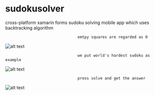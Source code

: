 # sudokusolver
cross-platform xamarin forms sudoku solving mobile app which uses backtracking algorithm

                                    emtpy squares are regarded as 0 
![alt text](https://github.com/unobatbayar/sudokusolver/blob/master/readme-images/one.png) 

                                    we put world's hardest sudoku as example
![alt text](https://github.com/unobatbayar/sudokusolver/blob/master/readme-images/c.png)

                                    press solve and get the answer
![alt text](https://github.com/unobatbayar/sudokusolver/blob/master/readme-images/b.png)

